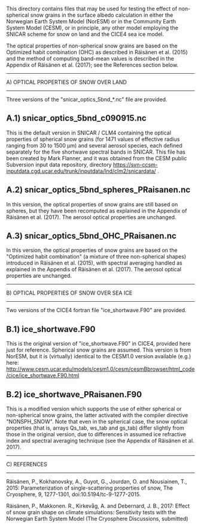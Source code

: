 
This directory contains files that may be used for testing the effect of
non-spherical snow grains in the surface albedo calculation in either 
the Norwegian Earth System Model (NorESM) or in the Community Earth System 
Model (CESM), or in principle, any other model employing the SNICAR scheme
for snow on land and the CICE4 sea ice model.

The optical properties of non-spherical snow grains are based on the
Optimized habit combination (OHC) as described in Räisänen et al. (2015)
and the method of computing band-mean values is described in the Appendix of
Räisänen et al. (2017); see the References section below.

***************************************
A) OPTICAL PROPERTIES OF SNOW OVER LAND
***************************************

Three versions of the "snicar_optics_5bnd_*.nc" file are provided.

A.1) snicar_optics_5bnd_c090915.nc
----------------------------------
This is the default version in SNICAR / CLM4 containing the optical
properties of spherical snow grains (for 1471 values of effective radius
ranging from 30 to 1500 µm) and several aerosol species, each defined
separately for the five shortwave spectral bands in SNICAR. This file has
been created by Mark Flanner, and it was obtained from the CESM public 
Subversion input data repository, directory
https://svn-ccsm-inputdata.cgd.ucar.edu/trunk/inputdata/lnd/clm2/snicardata/ .

A.2) snicar_optics_5bnd_spheres_PRaisanen.nc
--------------------------------------------
In this version, the optical properties of snow grains are still based
on spheres, but they have been recomputed as explained in the Appendix
of Räisänen et al. (2017). The aerosol optical properties are unchanged.

A.3) snicar_optics_5bnd_OHC_PRaisanen.nc
----------------------------------------
In this version, the optical properties of snow grains are based on
the "Optimized habit combination" (a mixture of three non-spherical shapes)
introduced in Räisänen et al. (2015), with spectral averaging handled
as explained in the Appendis of Räisänen et al. (2017). The aerosol optical 
properties are unchanged.

*******************************************
B) OPTICAL PROPERTIES OF SNOW OVER SEA ICE
*******************************************

Two versions of the CICE4 fortran file "ice_shortwave.F90" are provided.

B.1) ice_shortwave.F90 
--------------------------
This is the original version of "ice_shortwave.F90" in CICE4,
provided here just for reference. Spherical snow grains are assumed. This
version is from NorESM, but it is (virtually) identical to the CESM1.0 version
available (e.g.) here:
http://www.cesm.ucar.edu/models/cesm1.0/cesm/cesmBbrowser/html_code/cice/ice_shortwave.F90.html

B.2) ice_shortwave_PRaisanen.F90
------------------------------
This is a modified version which supports the use of either spherical or 
non-spherical snow grains, the latter activated with the compiler directive 
"NONSPH_SNOW". Note that even in the spherical case, the snow optical
properties (that is, arrays Qs_tab, ws_tab and gs_tab) differ slightly
from those in the original version, due to differences in assumed
ice refractive index and spectral averaging technique (see the Appendix
of Räisänen et al. 2017).

*************
C) REFERENCES
*************

Räisänen, P., Kokhanovsky, A., Guyot, G., Jourdan, O. and Nousiainen, T., 2015:
Parameterization of single-scattering properties of snow, The Cryosphere, 9, 
1277-1301, doi:10.5194/tc-9-1277-2015.

Räisänen, P., Makkonen. R., Kirkevåg, A. and Debernard, J. B., 2017:
Effect of snow grain shape on climate simulations: Sensitivity tests
with the Norwegian Earth System Model (The Cryosphere Discussions, submitted)
